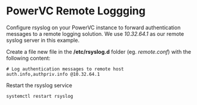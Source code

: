 # PowerVC Remote Loggging

Configure rsyslog on your PowerVC instance to forward authentication messages to a remote logging solution. We use *10.32.64.1* as our remote syslog server in this example.

Create a file new file in the **/etc/rsyslog.d** folder (eg. *remote.conf*) with the following content:

```text
# Log authentication messages to remote host
auth.info,authpriv.info @10.32.64.1
```

Restart the rsyslog service

```shell
systemctl restart rsyslog
```
